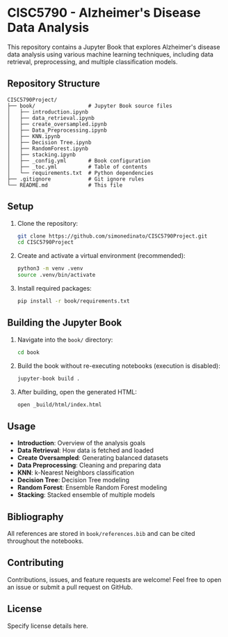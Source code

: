 # CISC5790 - Alzheimer's Disease Data Analysis

This repository contains a Jupyter Book that explores Alzheimer's disease data analysis using various machine learning techniques, including data retrieval, preprocessing, and multiple classification models.

## Repository Structure

```
CISC5790Project/
├── book/                 # Jupyter Book source files
│   ├── introduction.ipynb
│   ├── data_retrieval.ipynb
│   ├── create_oversampled.ipynb
│   ├── Data_Preprocessing.ipynb
│   ├── KNN.ipynb
│   ├── Decision Tree.ipynb
│   ├── RandomForest.ipynb
│   ├── stacking.ipynb
│   ├── _config.yml       # Book configuration
│   ├── _toc.yml          # Table of contents
│   └── requirements.txt  # Python dependencies
├── .gitignore            # Git ignore rules
└── README.md             # This file
```  

## Setup

1. Clone the repository:
   ```bash
   git clone https://github.com/simonedinato/CISC5790Project.git
   cd CISC5790Project
   ```
2. Create and activate a virtual environment (recommended):
   ```bash
   python3 -m venv .venv
   source .venv/bin/activate
   ```
3. Install required packages:
   ```bash
   pip install -r book/requirements.txt
   ```

## Building the Jupyter Book

1. Navigate into the `book/` directory:
   ```bash
   cd book
   ```
2. Build the book without re-executing notebooks (execution is disabled):
   ```bash
   jupyter-book build .
   ```
3. After building, open the generated HTML:
   ```bash
   open _build/html/index.html
   ```

## Usage

- **Introduction**: Overview of the analysis goals
- **Data Retrieval**: How data is fetched and loaded
- **Create Oversampled**: Generating balanced datasets
- **Data Preprocessing**: Cleaning and preparing data
- **KNN**: k-Nearest Neighbors classification
- **Decision Tree**: Decision Tree modeling
- **Random Forest**: Ensemble Random Forest modeling
- **Stacking**: Stacked ensemble of multiple models

## Bibliography

All references are stored in `book/references.bib` and can be cited throughout the notebooks.

## Contributing

Contributions, issues, and feature requests are welcome! Feel free to open an issue or submit a pull request on GitHub.

## License

Specify license details here. 